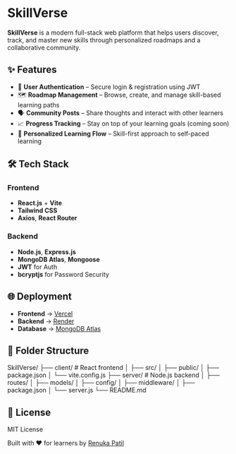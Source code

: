# SkillVerse

**SkillVerse** is a modern full-stack web platform that helps users discover, track, and master new skills through personalized roadmaps and a collaborative community.

## ✨ Features

- 🔐 **User Authentication** – Secure login & registration using JWT
- 🗺 **Roadmap Management** – Browse, create, and manage skill-based learning paths
- 🗣 **Community Posts** – Share thoughts and interact with other learners
- 📈 **Progress Tracking** – Stay on top of your learning goals (coming soon)
- 🧠 **Personalized Learning Flow** – Skill-first approach to self-paced learning

## 🛠 Tech Stack

### Frontend

- **React.js** + **Vite**
- **Tailwind CSS**
- **Axios**, **React Router**

### Backend

- **Node.js**, **Express.js**
- **MongoDB Atlas**, **Mongoose**
- **JWT** for Auth
- **bcryptjs** for Password Security

## 🌐 Deployment

- **Frontend** → [Vercel](https://vercel.com/)
- **Backend** → [Render](https://render.com/)
- **Database** → [MongoDB Atlas](https://www.mongodb.com/cloud/atlas)

## 📂 Folder Structure

SkillVerse/
├── client/                 # React frontend
│   ├── src/
│   ├── public/
│   ├── package.json
│   └── vite.config.js
├── server/                 # Node.js backend
│   ├── routes/
│   ├── models/
│   ├── config/
│   ├── middleware/
│   ├── package.json
│   └── server.js
└── README.md

## 📎 License

MIT License

Built with ❤️ for learners by [Renuka Patil](https://github.com/RenukaPail3122)
